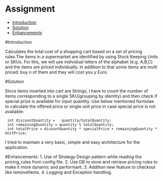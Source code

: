 Assignment
=============================

- [Introduction](#introduction)
- [Solution](#solution)
- [Enhancements](#enhancements)

#Introduction


Calculates the total cost of a shopping cart based on a set of pricing rules.The items in a supermarket are identified by using Stock Keeping Units or SKUs. For this, we will use individual letters of the alphabet (e.g. A,B,C) and the items are priced individually. In addition to that some items are multi priced: buy n of them and they will cost you y Euro.


#Solution
 
Since items inserted into cart are Strings, I have to count the number of items corresponding to a single SKU(grouping by identity) and then check if special prize is available for input quantity. Use below mentioned formulae to calculate the offered price or single unit price in case special price is not available:

	 int discountQuantity =   quantity/totalQuantity;
	 int remainingQuantity = quantity % totalQuantity;
	 int totalPrice = dicountQuantity * specialPrice + remainingQuantity * UnitPrice;

I tried to maintain a very basic, simple and easy architecture for the application.

#Enhancements:
	1. Use of Strategy Design pattern while reading the pricing_rules from config file.
	2. Use DB to store and retrieve pricing rules to make it more dynamic and performant.
	3. Addition new feature to checkout like removeItems. 
	4. Logging and Exception handling.